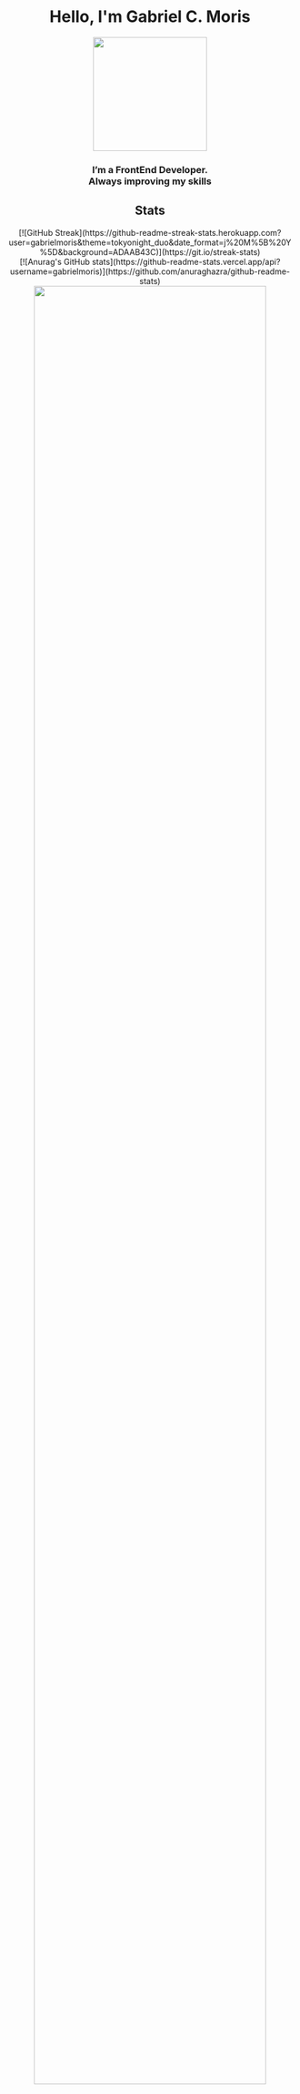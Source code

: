 <h1 align="center">Hello, I'm Gabriel C. Moris</h1>

<div align="center">
<a align="center" href="https://www.gabrielcmoris.com/" target="blank"><img align="center" src="https://onionimageboard.s3.amazonaws.com/portfolio/bust.svg" height="200" /></a><h3 >I’m a FrontEnd Developer.<br/> Always improving my skills</h3>
</div>
<h2 align="center">Stats</h2>
<div align="center">
[![GitHub Streak](https://github-readme-streak-stats.herokuapp.com?user=gabrielmoris&theme=tokyonight_duo&date_format=j%20M%5B%20Y%5D&background=ADAAB43C)](https://git.io/streak-stats)
 </div>
 <div align="center">
 [![Anurag's GitHub stats](https://github-readme-stats.vercel.app/api?username=gabrielmoris)](https://github.com/anuraghazra/github-readme-stats)
</div>
 
<div align="center">
   <img width="90%" src="https://activity-graph.herokuapp.com/graph?username=gabrielmoris&bg_color=ffffff&color=708090&line=24292e&point=24292e&area=true&hide_border=true" />
<!--  ![Contribution](https://activity-graph.herokuapp.com/graph?username=gabrielmoris&bg_color=000000&color=708090&line=24292e&point=24292e&area=true&hide_border=true) -->
</div>

<h2 align="center">Languages</h2>
<div align="center">
 
[![Top Langs](https://github-readme-stats.vercel.app/api/top-langs/?username=gabrielmoris)](https://github.com/anuraghazra/github-readme-stats)
 
</div>

<h3 align="center">Find me</h3>
<div align="center">
<a href="https://www.linkedin.com/in/gabrieltrompeta/" target="_blank"><img src="https://cdn-icons.flaticon.com/png/512/3536/premium/3536505.png?token=exp=1645354451~hmac=292c495626d6ed37d3972b3b320fe56e" height="80" /> </a>      <a href="gabrielcmoris@gmail.com" target="_blank"><img src="https://cdn-icons.flaticon.com/png/512/2504/premium/2504727.png?token=exp=1645354514~hmac=cd50d8db4698d4cdd473bf6703a5bb3d" height="80" /></a>      <a href="https://www.gabrielcmoris.com/" target="_blank"><img src="https://cdn-icons.flaticon.com/png/512/1927/premium/1927656.png?token=exp=1645354912~hmac=4ebec25146366bcec4604f3d4ae32275" height="80" /></a>
</div>
<div align="center">
<br><p align="centre"><b>You are the visitor number:</b></p>  
<p align="center"><img align="center" src="https://profile-counter.glitch.me/{gabrielmoris}/count.svg" /></p> 
<br></div>
